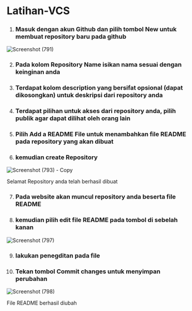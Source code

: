 # Latihan-VCS

1. ### Masuk dengan akun Github dan pilih tombol **New** untuk membuat repository baru pada github


![Screenshot (791)](https://user-images.githubusercontent.com/68369708/138086463-b574d8fe-778c-4208-8ad6-881131ddcfb2.png)


2. ### Pada kolom Repository Name isikan nama sesuai dengan keinginan anda

3.  ### Terdapat kolom description yang bersifat opsional (dapat dikosongkan) untuk deskripsi dari repository anda

4. ### Terdapat pilihan untuk akses dari repository anda, pilih publik agar dapat dilihat oleh orang lain

5. ### Pilih Add a README File untuk menambahkan file README pada repository yang akan dibuat

6. ### kemudian create Repository


![Screenshot (793) - Copy](https://user-images.githubusercontent.com/68369708/138090757-e8d6fb4a-eacb-4db5-9fca-551753c3d0bf.png)


Selamat Repository anda telah berhasil dibuat


7. ### Pada website akan muncul repository anda beserta file README
8. ### kemudian pilih edit file README pada tombol di sebelah kanan


![Screenshot (797)](https://user-images.githubusercontent.com/68369708/138090928-29544e3c-3406-46ea-b718-96659adb26d9.png)


9. ### lakukan penegditan pada file 
10. ### Tekan tombol Commit changes untuk menyimpan perubahan



![Screenshot (798)](https://user-images.githubusercontent.com/68369708/138090596-925e1ecb-9c60-4592-8611-bcb1643e50fb.png)

File README berhasil diubah

